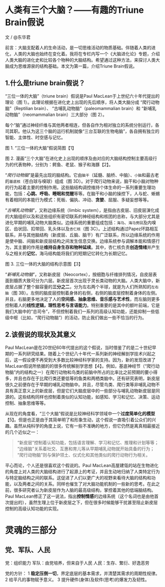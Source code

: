 # 人类有三个大脑？——有趣的Triune Brain假说

文 / @东华君

前言：大脑支配着人的生命活动，是一切思维活动的物质基础。伴随着人类的进化，人类的大脑也始终在变化着。我将在专栏内写一个《大脑进化论》专题，介绍人类大脑的进化史和比较各个物种的大脑结构。希望通过这种方法，来探讨人类大脑成为思维源泉的结构基础。本文为第一篇，介绍Triune Brain假说。

## 1.什么是triune brain假说？

“三位一体的大脑”（triune brain）假说是Paul MacLean于上世纪六十年代提出的理论（图 1）。此理论根据在进化史上出现的先后顺序，将人类大脑分成
“爬行动物脑”（Reptilian brain）、
“古哺乳动物脑”（paleomammalian brain）和
“新哺乳动物脑”（neomammalian brain）三大部分（图 2）。

每个“脑”通过神经纤维与其他两者相连，但各自作为相对独立的系统分别运行，各司其职。他认为这三个脑的运行机制就像“三台互联的生物电脑”，各自拥有独立的智能、主体性、时空感与记忆。


图 1. “三位一体的大脑”假说简图【1】

图 2. 漫画“三个大脑”在进化史上出现的顺序及由对应的大脑结构控制主要高级行为的代表物种，分别为：鳄鱼、老鼠、猴子和海豚【2】。


“*爬行动物脑*”是最先出现的脑结构。它由`脑干`（延髓、脑桥、中脑）、`小脑`和最古老的`基底核`（苍白球与嗅球）组成（图 3D）。对于爬行动物来说，脑干和小脑对物种的行为起着主要的控制作用。这些脑结构调控维持个体生命的一系列重要生理功能，包括：**心跳、呼吸、睡眠和觉醒**等等。在脑干和小脑的操控下，人与蛇、蜥蜴有着相同的本能行为模式：死板、偏执、冲动、**贪婪**、屈服、多疑妄想等等。

“*古哺乳动物脑*”，又称边缘系统（limbic system），是指由古皮层、旧皮层演化成的大脑组织以及和这些组织有密切联系的神经结构和核团的总称，与大部分尤其是进化早期的哺乳动物大脑类似。边缘系统的重要组成包括：`海马`、`海马旁回`及内嗅区、齿状回、扣带回、乳头体以及`杏仁核`（图 3C）。上述结构通过Papez环路相互联系，并与其他脑结构（新皮层、丘脑、脑干）有广泛联系，所以边缘系统的作用是使中脑、间脑和新皮层结构之间发生信息交换。边缘系统参与调解本能和情感行为，其主要的作用是**维持自身生存和物种延续**。其中，杏仁核负责**创造情绪**并产生与之相关的**记忆**，海马结构能将我们的短期记忆转化为长期记忆。

图 3. 三位一体的大脑的结构示意图【3】


“*新哺乳动物脑*”，又称新皮层（Neocortex），按细胞与纤维排列情况，自皮层表面到髓质大致可分为六层。新皮层首次出现于灵长类动物的大脑。人类大脑中，新皮层占据了整个脑容量的**三分之二**，分为左右两个半球，就是为人们所熟知的`左右脑`（图 3B）。左侧的脑皮层控制着身体的右侧，右侧的脑皮层控制着身体的左侧。并且，右脑更多地决定了人的**空间感、抽象思维、音乐感与艺术性**，而左脑则更多控制着人的**线性逻辑，理性思考与言语能力**。特别重要的是其中的额叶前端，它是我们大脑中的“总司令”，不但控制着我们一系列的高级认知功能，还能抑制一些低级中枢（比如，“爬行动物脑”）的活动，防止我们做出一些不恰当的行为。


## 2.该假说的现状及其意义

Paul MacLean是在20世纪60年代提出的这个假说，当时借鉴了的是二十世纪早期的一系列研究结果。随着上个世纪八十年代一系列新的神经解剖学技术兴起之后，这一假设便不再受到大多数比较神经科学家的支持。因为，新的发现改进了MacLean假说所依据的的很多传统解剖学思想【4】。例如，基底神经节（“爬行动物脑”内的结构之一）在爬行动物和鸟类的前脑中所占的比率比之前预期的要小得多，并且也存在于比爬行类还要低等的鱼类和两栖类脑中。还有研究表明，新皮层很久之前便存在于早期的哺乳动物脑中。并且，尽管鸟类、爬行类等非哺乳动物不具有真正意义上的新皮层，但是它们大脑皮层中的一些部分与哺乳动物新皮层是同源的。这些结构同样也控制着类似的认知功能，如感知、学习和记忆、决策、运动控制、抽象思维等等。

从现在的角度看，“三个大脑”假说是比较神经科学领域中一个**过度简单化的模型**【5】。但是也正是由于其简单明了和形象生动，这个假说一直吸引着公众们的兴趣。虽然从纯科学的角度上说，它有一些不准确的地方，但它仍然是离真相最接近的几个近似之一：
> “新皮层”控制着认知功能，包括语言理解、学习和记忆、推理和计划等等；
> “边缘脑”关系着社交、互惠和育儿等从早期哺乳动物就开始具备的行为；
> “爬行动物脑”则与保护领土、仪式化和其他类似的爬行动物行为相关。

平心而论，个人还是很喜欢这个假说的。Paul MacLean高屋建瓴的站在生物进化的角度上对人类的大脑结构进行了起源上的考证，并且生动地归纳了人类特定行为与特定脑结构之间的联系。这促进了人们以更广大的视野来看待大脑的结构和功能，以及两者之间的关系。同样也催生了对大脑功能机制的一些新的思考。在此之前，很多研究者认为新皮层作为人脑的最高级结构，掌控着其他的低端脑结构。Paul MacLean修正了这一说法，指出**控制情感**的边缘系统（这个名词也是由他首次提出的），虽然生理上位于新皮层之下，但在很多时候能够干扰甚至阻止新皮层控制的高级认知功能的实现。


# 灵魂的三部分

[](http://m.xzbu.com/5/view-1960437.htm)

## 党、军队、人民

党：组织能力
军队：由党培养，但来自于人民
人民：生存、繁衍、好逸恶劳

党的方针：
1 **稳定压倒一切**，界定底层的基本需求，并清楚其需求的周期性规律。
2 给平凡的事物赋予意义。
3 提升硬件(身体)及软件(思考)的爆发力及韧性。


